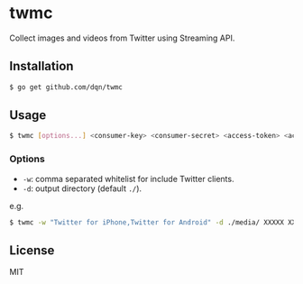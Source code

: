 # twmc

Collect images and videos from Twitter using Streaming API.

## Installation

```bash
$ go get github.com/dqn/twmc
```

## Usage

```sh
$ twmc [options...] <consumer-key> <consumer-secret> <access-token> <access-token-secret> <search-word>
```

### Options

- `-w`: comma separated whitelist for include Twitter clients.
- `-d`: output directory  (default `./`).

e.g.

```bash
$ twmc -w "Twitter for iPhone,Twitter for Android" -d ./media/ XXXXX XXXXX XXXXX XXXXX golang
```

## License

MIT
